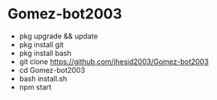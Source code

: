 # Gomez-bot2003
- pkg upgrade && update
- pkg install git
- pkg install bash
- git clone https://github.com/jhesid2003/Gomez-bot2003
- cd Gomez-bot2003
- bash install.sh
- npm start
